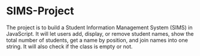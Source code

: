 # SIMS-Project
The project is to build a Student Information Management System (SIMS) in JavaScript. It will let users add, display, or remove student names, show the total number of students, get a name by position, and join names into one string. It will also check if the class is empty or not.
